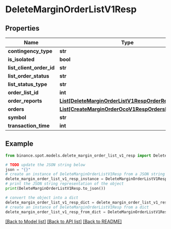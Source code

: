 # DeleteMarginOrderListV1Resp


## Properties

Name | Type | Description | Notes
------------ | ------------- | ------------- | -------------
**contingency_type** | **str** |  | [optional] 
**is_isolated** | **bool** |  | [optional] 
**list_client_order_id** | **str** |  | [optional] 
**list_order_status** | **str** |  | [optional] 
**list_status_type** | **str** |  | [optional] 
**order_list_id** | **int** |  | [optional] 
**order_reports** | [**List[DeleteMarginOrderListV1RespOrderReportsInner]**](DeleteMarginOrderListV1RespOrderReportsInner.md) |  | [optional] 
**orders** | [**List[CreateMarginOrderOcoV1RespOrdersInner]**](CreateMarginOrderOcoV1RespOrdersInner.md) |  | [optional] 
**symbol** | **str** |  | [optional] 
**transaction_time** | **int** |  | [optional] 

## Example

```python
from binance.spot.models.delete_margin_order_list_v1_resp import DeleteMarginOrderListV1Resp

# TODO update the JSON string below
json = "{}"
# create an instance of DeleteMarginOrderListV1Resp from a JSON string
delete_margin_order_list_v1_resp_instance = DeleteMarginOrderListV1Resp.from_json(json)
# print the JSON string representation of the object
print(DeleteMarginOrderListV1Resp.to_json())

# convert the object into a dict
delete_margin_order_list_v1_resp_dict = delete_margin_order_list_v1_resp_instance.to_dict()
# create an instance of DeleteMarginOrderListV1Resp from a dict
delete_margin_order_list_v1_resp_from_dict = DeleteMarginOrderListV1Resp.from_dict(delete_margin_order_list_v1_resp_dict)
```
[[Back to Model list]](../README.md#documentation-for-models) [[Back to API list]](../README.md#documentation-for-api-endpoints) [[Back to README]](../README.md)


